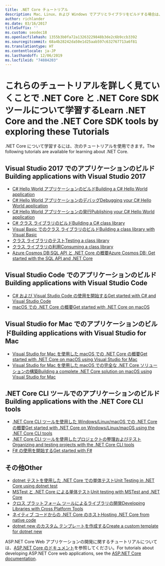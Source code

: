 ```yaml
---
title: .NET Core チュートリアル
description: Mac、Linux、および Windows でアプリとライブラリをビルドする場合は、.NET Core について学習するためのチュートリアルに従ってください。
author: richlander
ms.date: 03/16/2017
titleSuffix: ''
ms.custom: seodec18
ms.openlocfilehash: 1355b3b0fa72a13263229848b3de2c6b9ccb3392
ms.sourcegitcommit: 68a4b28242da50e1d25aab597c632767713a6f81
ms.translationtype: HT
ms.contentlocale: ja-JP
ms.lasthandoff: 12/06/2019
ms.locfileid: "74884203"
---
```

# <a name="learn-net-core-and-the-net-core-sdk-tools-by-exploring-these-tutorials"></a><span data-ttu-id="16319-103">これらのチュートリアルを詳しく見ていくことで .NET Core と .NET Core SDK ツールについて学習する</span><span class="sxs-lookup"><span data-stu-id="16319-103">Learn .NET Core and the .NET Core SDK tools by exploring these Tutorials</span></span>

<span data-ttu-id="16319-104">.NET Core について学習するには、次のチュートリアルを使用できます。</span><span class="sxs-lookup"><span data-stu-id="16319-104">The following tutorials are available for learning about .NET Core.</span></span>

## <a name="building-applications-with-visual-studio-2017"></a><span data-ttu-id="16319-105">Visual Studio 2017 でのアプリケーションのビルド</span><span class="sxs-lookup"><span data-stu-id="16319-105">Building applications with Visual Studio 2017</span></span>

- [<span data-ttu-id="16319-106">C# Hello World アプリケーションのビルド</span><span class="sxs-lookup"><span data-stu-id="16319-106">Building a C# Hello World application</span></span>](with-visual-studio.md)
- [<span data-ttu-id="16319-107">C# Hello World アプリケーションのデバッグ</span><span class="sxs-lookup"><span data-stu-id="16319-107">Debugging your C# Hello World application</span></span>](debugging-with-visual-studio.md)
- [<span data-ttu-id="16319-108">C# Hello World アプリケーションの発行</span><span class="sxs-lookup"><span data-stu-id="16319-108">Publishing your C# Hello World application</span></span>](publishing-with-visual-studio.md)
- [<span data-ttu-id="16319-109">C# クラス ライブラリのビルド</span><span class="sxs-lookup"><span data-stu-id="16319-109">Building a C# class library</span></span>](library-with-visual-studio.md)
- [<span data-ttu-id="16319-110">Visual Basic でのクラス ライブラリのビルド</span><span class="sxs-lookup"><span data-stu-id="16319-110">Building a class library with Visual Basic</span></span>](vb-library-with-visual-studio.md)
- [<span data-ttu-id="16319-111">クラス ライブラリのテスト</span><span class="sxs-lookup"><span data-stu-id="16319-111">Testing a class library</span></span>](testing-library-with-visual-studio.md)
- [<span data-ttu-id="16319-112">クラス ライブラリの利用</span><span class="sxs-lookup"><span data-stu-id="16319-112">Consuming a class library</span></span>](consuming-library-with-visual-studio.md)
- [<span data-ttu-id="16319-113">Azure Cosmos DB:SQL API と .NET Core の概要</span><span class="sxs-lookup"><span data-stu-id="16319-113">Azure Cosmos DB: Get started with the SQL API and .NET Core</span></span>](/azure/cosmos-db/sql-api-dotnetcore-get-started)

## <a name="building-applications-with-visual-studio-code"></a><span data-ttu-id="16319-114">Visual Studio Code でのアプリケーションのビルド</span><span class="sxs-lookup"><span data-stu-id="16319-114">Building applications with Visual Studio Code</span></span>

- [<span data-ttu-id="16319-115">C# および Visual Studio Code の使用を開始する</span><span class="sxs-lookup"><span data-stu-id="16319-115">Get started with C# and Visual Studio Code</span></span>](with-visual-studio-code.md)
- [<span data-ttu-id="16319-116">macOS での .NET Core の概要</span><span class="sxs-lookup"><span data-stu-id="16319-116">Get started with .NET Core on macOS</span></span>](using-on-macos.md)

## <a name="building-applications-with-visual-studio-for-mac"></a><span data-ttu-id="16319-117">Visual Studio for Mac でのアプリケーションのビルド</span><span class="sxs-lookup"><span data-stu-id="16319-117">Building applications with Visual Studio for Mac</span></span>

- [<span data-ttu-id="16319-118">Visual Studio for Mac を使用した macOS での .NET Core の概要</span><span class="sxs-lookup"><span data-stu-id="16319-118">Get started with .NET Core on macOS using Visual Studio for Mac</span></span>](using-on-mac-vs.md)
- [<span data-ttu-id="16319-119">Visual Studio for Mac を使用した macOS での完全な .NET Core ソリューションの構築</span><span class="sxs-lookup"><span data-stu-id="16319-119">Building a complete .NET Core solution on macOS using Visual Studio for Mac</span></span>](using-on-mac-vs-full-solution.md)

## <a name="building-applications-with-the-net-core-cli-tools"></a><span data-ttu-id="16319-120">.NET Core CLI ツールでのアプリケーションのビルド</span><span class="sxs-lookup"><span data-stu-id="16319-120">Building applications with the .NET Core CLI tools</span></span>

- [<span data-ttu-id="16319-121">.NET Core CLI ツールを使用した Windows/Linux/macOS での .NET Core の概要</span><span class="sxs-lookup"><span data-stu-id="16319-121">Get started with .NET Core on Windows/Linux/macOS using the .NET Core CLI tools</span></span>](cli-create-console-app.md)
- [<span data-ttu-id="16319-122">.NET Core CLI ツールを使用したプロジェクトの整理およびテスト</span><span class="sxs-lookup"><span data-stu-id="16319-122">Organizing and testing projects with the .NET Core CLI tools</span></span>](testing-with-cli.md)
- [<span data-ttu-id="16319-123">F# の使用を開始する</span><span class="sxs-lookup"><span data-stu-id="16319-123">Get started with F#</span></span>](../../fsharp/get-started/get-started-command-line.md)

## <a name="other"></a><span data-ttu-id="16319-124">その他</span><span class="sxs-lookup"><span data-stu-id="16319-124">Other</span></span>

- [<span data-ttu-id="16319-125">dotnet テストを使用した .NET Core での単体テスト</span><span class="sxs-lookup"><span data-stu-id="16319-125">Unit Testing in .NET Core using dotnet test</span></span>](../testing/unit-testing-with-dotnet-test.md)
- [<span data-ttu-id="16319-126">MSTest と .NET Core による単体テスト</span><span class="sxs-lookup"><span data-stu-id="16319-126">Unit testing with MSTest and .NET Core</span></span>](../testing/unit-testing-with-mstest.md)
- [<span data-ttu-id="16319-127">クロス プラットフォーム ツールによるライブラリの開発</span><span class="sxs-lookup"><span data-stu-id="16319-127">Developing Libraries with Cross Platform Tools</span></span>](libraries.md)
- [<span data-ttu-id="16319-128">ネイティブ コードからの .NET Core のホスト</span><span class="sxs-lookup"><span data-stu-id="16319-128">Hosting .NET Core from native code</span></span>](netcore-hosting.md)
- [<span data-ttu-id="16319-129">dotnet new のカスタム テンプレートを作成する</span><span class="sxs-lookup"><span data-stu-id="16319-129">Create a custom template for dotnet new</span></span>](cli-templates-create-item-template.md)

<span data-ttu-id="16319-130">ASP.NET Core Web アプリケーションの開発に関するチュートリアルについては、[ASP.NET Core のドキュメント](/aspnet/core/)を参照してください。</span><span class="sxs-lookup"><span data-stu-id="16319-130">For tutorials about developing ASP.NET Core web applications, see the [ASP.NET Core documentation](/aspnet/core/).</span></span>
